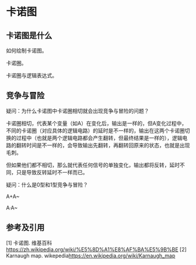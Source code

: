# 卡诺图

## 卡诺图是什么

如何绘制卡诺图。

卡诺圈。

卡诺圈与逻辑表达式。

## 竞争与冒险

疑问：为什么卡诺图中卡诺圈相切就会出现竞争与冒险的问题？

卡诺圈相切，代表某个变量（如A）在变化后，输出是一样的，但A变化过程中，不同的卡诺圈（对应具体的逻辑电路）的延时是不一样的，输出在这两个卡诺圈切换的过程中（也就是两个逻辑电路都会产生翻转，但最终结果是一样的），逻辑电路的翻转时间是不一样的，会导致输出先翻转，再翻转回原来的状态，也就是出现毛刺。

但如果他们都不相切，那么就代表任何信号的单独变化，输出都将反转，延时不同，只是导致反转延时不一样而已。

疑问：什么是0型和1型竞争与冒险？

A+A~

A·A~

## 参考及引用

[1] 卡诺图. 维基百科<https://zh.wikipedia.org/wiki/%E5%8D%A1%E8%AF%BA%E5%9B%BE>
[2] Karnaugh map. wikepedia<https://en.wikipedia.org/wiki/Karnaugh_map>
